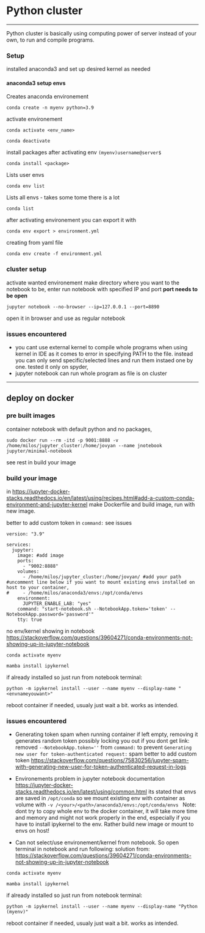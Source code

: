 # Python cluster

---

Python cluster is basically using computing power of server instead of your own, to run and compile programs.

### Setup
installed anaconda3 and set up desired kernel as needed
#### anaconda3 setup envs

Creates anaconda environement
```
conda create -n myenv python=3.9
```

activate environement
```
conda activate <env_name>
```

```
conda deactivate
```

install packages after activating env `(myenv)username@server$`
```
conda install <package>
```

Lists user envs
```
conda env list
```

Lists all envs - takes some tome there is a lot
```
conda list
```

after activating environement you can export it with
```
conda env export > environment.yml
```

creating from yaml file
```
conda env create -f environment.yml
```


### cluster setup
activate wanted environement
make directory where you want to the notebook to be,
enter
run notebook with specified IP and port
**port needs to be open**
```
jupyter notebook --no-browser --ip=127.0.0.1 --port=8890
```
open it in browser and use as regular notebook

### issues encountered
- you cant use external kernel to compile whole programs when using kernel in IDE as it comes to error in specifying PATH to the file. instead you can only send specific/selected lines and run them instaed one by one. tested it only on spyder, 
- jupyter notebook can run whole program as file is on cluster

---

## deploy on docker

### pre built images
container notebook with default python and no packages,
```
sudo docker run --rm -itd -p 9001:8888 -v /home/milos/jupyter_cluster:/home/jovyan --name jnotebook jupyter/minimal-notebook
```
see rest in build your image

### build your image
in https://jupyter-docker-stacks.readthedocs.io/en/latest/using/recipes.html#add-a-custom-conda-environment-and-jupyter-kernel
make Dockerfile and build image, run with new image.

better to add custom token in `command:` see issues
```
version: "3.9"

services:
  jupyter:
    image: #add image
    ports:
      - "9002:8888"
    volumes:
      - /home/milos/jupyter_cluster:/home/jovyan/ #add your path
#uncomment line below if you want to mount existing envs installed on host to your container,
#     - /home/milos/anaconda3/envs:/opt/conda/envs 
    environment:
      JUPYTER_ENABLE_LAB: "yes"
    command: "start-notebook.sh --NotebookApp.token='token' --NotebookApp.password='password'"
    tty: true
```

no env/kernel showing in notebook https://stackoverflow.com/questions/39604271/conda-environments-not-showing-up-in-jupyter-notebook
```
conda activate myenv
```
```
mamba install ipykernel
```
if already installed so just run from notebook terminal:
```
python -m ipykernel install --user --name myenv --display-name "<envnameyouwant>"
```
reboot container if needed, usualy just wait a bit. works as intended.

### issues encountered

- Generating token spam when running container if left empty, removing it generates random token possibly locking you out if you dont get link:
removed `--NotebookApp.token=''` from `command:` to prevent `Generating new user for token-authenticated request:` spam
better to add custom token https://stackoverflow.com/questions/75830256/jupyter-spam-with-generating-new-user-for-token-authenticated-request-in-logs

- Environements problem
in jupyter notebook documentation https://jupyter-docker-stacks.readthedocs.io/en/latest/using/common.html its stated that envs are saved in `/opt/conda` so we mount existing env with container as volume with
`-v /<your>/<path>/anaconda3/envs:/opt/conda/envs `
Note: dont try to copy whole env to the docker container, it will take more time and memory and might not work properly in the end, especially if you have to install ipykernel to the env. Rather build new image or mount to envs on host!

- Can not select/use environement/kernel from notebook. So open terminal in notebook and run following:
solution from: https://stackoverflow.com/questions/39604271/conda-environments-not-showing-up-in-jupyter-notebook
```
conda activate myenv
```
```
mamba install ipykernel
```
if already installed so just run from notebook terminal:
```
python -m ipykernel install --user --name myenv --display-name "Python (myenv)"
```
reboot container if needed, usualy just wait a bit. works as intended.